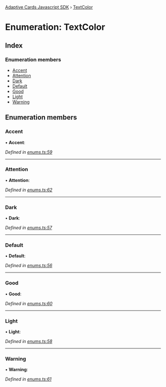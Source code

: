 [Adaptive Cards Javascript SDK](../README.md) › [TextColor](textcolor.md)

# Enumeration: TextColor

## Index

### Enumeration members

* [Accent](textcolor.md#accent)
* [Attention](textcolor.md#attention)
* [Dark](textcolor.md#dark)
* [Default](textcolor.md#default)
* [Good](textcolor.md#good)
* [Light](textcolor.md#light)
* [Warning](textcolor.md#warning)

## Enumeration members

###  Accent

• **Accent**:

*Defined in [enums.ts:59](https://github.com/microsoft/AdaptiveCards/blob/a61c5fd56/source/nodejs/adaptivecards/src/enums.ts#L59)*

___

###  Attention

• **Attention**:

*Defined in [enums.ts:62](https://github.com/microsoft/AdaptiveCards/blob/a61c5fd56/source/nodejs/adaptivecards/src/enums.ts#L62)*

___

###  Dark

• **Dark**:

*Defined in [enums.ts:57](https://github.com/microsoft/AdaptiveCards/blob/a61c5fd56/source/nodejs/adaptivecards/src/enums.ts#L57)*

___

###  Default

• **Default**:

*Defined in [enums.ts:56](https://github.com/microsoft/AdaptiveCards/blob/a61c5fd56/source/nodejs/adaptivecards/src/enums.ts#L56)*

___

###  Good

• **Good**:

*Defined in [enums.ts:60](https://github.com/microsoft/AdaptiveCards/blob/a61c5fd56/source/nodejs/adaptivecards/src/enums.ts#L60)*

___

###  Light

• **Light**:

*Defined in [enums.ts:58](https://github.com/microsoft/AdaptiveCards/blob/a61c5fd56/source/nodejs/adaptivecards/src/enums.ts#L58)*

___

###  Warning

• **Warning**:

*Defined in [enums.ts:61](https://github.com/microsoft/AdaptiveCards/blob/a61c5fd56/source/nodejs/adaptivecards/src/enums.ts#L61)*
